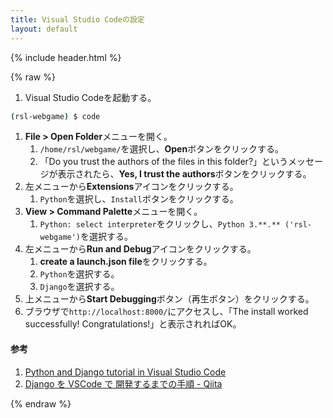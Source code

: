 ```yaml
---
title: Visual Studio Codeの設定
layout: default
---
```


{% include header.html %}

{% raw %}

1. Visual Studio Codeを起動する。
```bash
(rsl-webgame) $ code
```
   1. **File > Open Folder**メニューを開く。
      1. `/home/rsl/webgame/`を選択し、**Open**ボタンをクリックする。
      2. 「Do you trust the authors of the files in this folder?」というメッセージが表示されたら、**Yes, I trust the authors**ボタンをクリックする。
   2. 左メニューから**Extensions**アイコンをクリックする。
      1. `Python`を選択し、`Install`ボタンをクリックする。
   3. **View > Command Palette**メニューを開く。
      1. `Python: select interpreter`をクリックし、`Python 3.**.** ('rsl-webgame')`を選択する。
   4. 左メニューから**Run and Debug**アイコンをクリックする。
      1. **create a launch.json file**をクリックする。
      2. `Python`を選択する。
      3. `Django`を選択する。
   5. 上メニューから**Start Debugging**ボタン（再生ボタン）をクリックする。
   6. ブラウザで`http://localhost:8000/`にアクセスし、「The install worked successfully! Congratulations!」と表示されればOK。

#### 参考
1. [Python and Django tutorial in Visual Studio Code](https://code.visualstudio.com/docs/python/tutorial-django)
2. [Django を VSCode で 開発するまでの手順 - Qiita](https://qiita.com/soh506/items/12a5df2d19f1c2c792fe)

{% endraw %}
